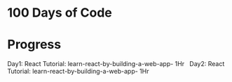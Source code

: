 # 100 Days of Code

# Progress
Day1: React Tutorial: learn-react-by-building-a-web-app- 1Hr &nbsp;
Day2: React Tutorial: learn-react-by-building-a-web-app- 1Hr